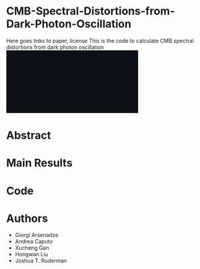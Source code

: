 # CMB-Spectral-Distortions-from-Dark-Photon-Oscillation
Here goes links to paper, license
This is the code to calculate CMB spectral distortions from dark photon oscillation
![Main result](image_2024-03-04_095005561.png)

# Abstract

# Main Results

# Code

# Authors
* Giorgi Arsenadze
* Andrea Caputo
* Xucheng Gan
* Hongwan Liu
* Joshua T. Ruderman

